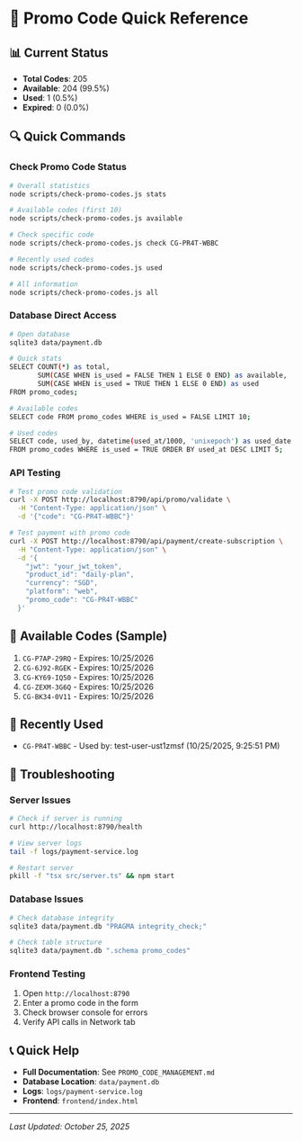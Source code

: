 # 🎫 Promo Code Quick Reference

## 📊 Current Status
- **Total Codes**: 205
- **Available**: 204 (99.5%)
- **Used**: 1 (0.5%)
- **Expired**: 0 (0.0%)

## 🔍 Quick Commands

### Check Promo Code Status
```bash
# Overall statistics
node scripts/check-promo-codes.js stats

# Available codes (first 10)
node scripts/check-promo-codes.js available

# Check specific code
node scripts/check-promo-codes.js check CG-PR4T-WBBC

# Recently used codes
node scripts/check-promo-codes.js used

# All information
node scripts/check-promo-codes.js all
```

### Database Direct Access
```bash
# Open database
sqlite3 data/payment.db

# Quick stats
SELECT COUNT(*) as total, 
       SUM(CASE WHEN is_used = FALSE THEN 1 ELSE 0 END) as available,
       SUM(CASE WHEN is_used = TRUE THEN 1 ELSE 0 END) as used
FROM promo_codes;

# Available codes
SELECT code FROM promo_codes WHERE is_used = FALSE LIMIT 10;

# Used codes
SELECT code, used_by, datetime(used_at/1000, 'unixepoch') as used_date 
FROM promo_codes WHERE is_used = TRUE ORDER BY used_at DESC LIMIT 5;
```

### API Testing
```bash
# Test promo code validation
curl -X POST http://localhost:8790/api/promo/validate \
  -H "Content-Type: application/json" \
  -d '{"code": "CG-PR4T-WBBC"}'

# Test payment with promo code
curl -X POST http://localhost:8790/api/payment/create-subscription \
  -H "Content-Type: application/json" \
  -d '{
    "jwt": "your_jwt_token",
    "product_id": "daily-plan",
    "currency": "SGD",
    "platform": "web",
    "promo_code": "CG-PR4T-WBBC"
  }'
```

## 🎯 Available Codes (Sample)
1. `CG-P7AP-29RQ` - Expires: 10/25/2026
2. `CG-6J92-RGEK` - Expires: 10/25/2026
3. `CG-KY69-IQ50` - Expires: 10/25/2026
4. `CG-ZEXM-3G6Q` - Expires: 10/25/2026
5. `CG-BK34-0V11` - Expires: 10/25/2026

## 📝 Recently Used
- `CG-PR4T-WBBC` - Used by: test-user-ust1zmsf (10/25/2025, 9:25:51 PM)

## 🔧 Troubleshooting

### Server Issues
```bash
# Check if server is running
curl http://localhost:8790/health

# View server logs
tail -f logs/payment-service.log

# Restart server
pkill -f "tsx src/server.ts" && npm start
```

### Database Issues
```bash
# Check database integrity
sqlite3 data/payment.db "PRAGMA integrity_check;"

# Check table structure
sqlite3 data/payment.db ".schema promo_codes"
```

### Frontend Testing
1. Open `http://localhost:8790`
2. Enter a promo code in the form
3. Check browser console for errors
4. Verify API calls in Network tab

## 📞 Quick Help

- **Full Documentation**: See `PROMO_CODE_MANAGEMENT.md`
- **Database Location**: `data/payment.db`
- **Logs**: `logs/payment-service.log`
- **Frontend**: `frontend/index.html`

---
*Last Updated: October 25, 2025*
